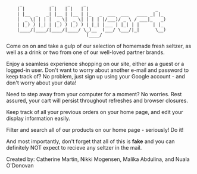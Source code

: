          _           _     _     _
        | |         | |   | |   | |                         _
        | |__  _   _| |__ | |__ | |_   _  ___  ___   ____ _| |_
        |  _ \| | | |  _ \|  _ \| | | | |/___)/ _ \ / ___|_   _)
        | |_) ) |_| | |_) ) |_) ) | |_| |___ | |_| | |     | |_
        |____/|____/|____/|____/ \_)__  (___/ \___/|_|      \__)
                                  (____/

Come on on and take a gulp of our selection of homemade fresh seltzer, as well as a drink or two from one of our well-loved partner brands.

Enjoy a seamless experience shopping on our site, either as a guest or a logged-in user. Don't want to worry about another e-mail and password to keep track of? No problem, just sign up using your Google account - and don't worry about your data!

Need to step away from your computer for a moment? No worries. Rest assured, your cart will persist throughout refreshes and browser closures.

Keep track of all your previous orders on your home page, and edit your display information easily.

Filter and search all of our products on our home page - seriously! Do it!

And most importantly, don't forget that all of this is **fake** and you can definitely NOT expect to recieve any seltzer in the mail.

Created by: Catherine Martin, Nikki Mogensen, Malika Abdulina, and Nuala O'Donovan
